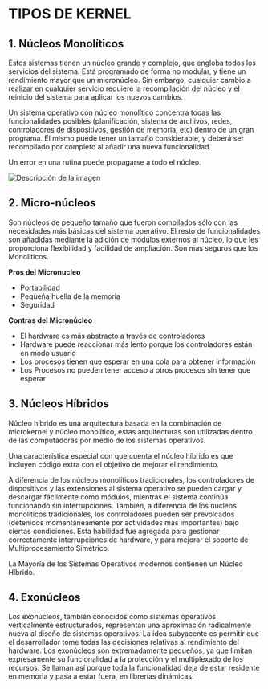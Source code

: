 # TIPOS DE KERNEL

## 1. Núcleos Monolíticos     
Estos sistemas tienen un núcleo grande y complejo, que
engloba todos los servicios del sistema. Está programado de 
forma no modular, y tiene un rendimiento mayor que un 
micronúcleo. Sin embargo, cualquier cambio a realizar en 
cualquier servicio requiere la recompilación del núcleo y el 
reinicio del sistema para aplicar los nuevos cambios.

Un sistema operativo con núcleo monolítico concentra todas 
las funcionalidades posibles (planificación, sistema de 
archivos, redes, controladores de dispositivos, gestión de 
memoria, etc) dentro de un gran programa. El mismo puede 
tener un tamaño considerable, y deberá ser recompilado por 
completo al añadir una nueva funcionalidad.

Un error en una rutina puede propagarse a todo el núcleo. 

<image src="https://upload.wikimedia.org/wikipedia/commons/thumb/1/1b/Kernel-monolithic.svg/1200px-Kernel-monolithic.svg.png" alt="Descripción de la imagen">


## 2. Micro-núcleos
Son núcleos de pequeño tamaño que fueron compilados sólo con 
las necesidades más básicas del sistema operativo. El resto 
de funcionalidades son añadidas mediante la adición de 
módulos externos al núcleo, lo que les proporciona 
flexibilidad y facilidad de ampliación. Son mas seguros que 
los Monolíticos.

**Pros del Micronucleo**
- Portabilidad
- Pequeña huella de la memoria
- Seguridad

**Contras del Micronúcleo**
- El hardware es más abstracto a través de controladores
- Hardware puede reaccionar más lento porque los controladores están en modo usuario
- Los procesos tienen que esperar en una cola para obtener información
- Los Procesos no pueden tener acceso a otros procesos sin tener que esperar


## 3. Núcleos Híbridos
Núcleo híbrido es una arquitectura basada en la combinación 
de microkernel y núcleo monolítico, estas arquitecturas son 
utilizadas dentro de las computadoras por medio de los 
sistemas operativos.

Una característica especial con que cuenta el núcleo híbrido 
es que incluyen código extra con el objetivo de mejorar el 
rendimiento.

A diferencia de los núcleos monolíticos tradicionales, los 
controladores de dispositivos y las extensiones al sistema 
operativo se pueden cargar y descargar fácilmente como 
módulos, mientras el sistema continúa funcionando sin 
interrupciones. También, a diferencia de los núcleos 
monolíticos tradicionales, los controladores pueden ser 
prevolcados (detenidos momentáneamente por actividades más 
importantes) bajo ciertas condiciones. Esta habilidad fue 
agregada para gestionar correctamente interrupciones de 
hardware, y para mejorar el soporte de Multiprocesamiento Simétrico.

La Mayoría de los Sistemas Operativos modernos contienen un Núcleo Híbrido.

## 4. Exonúcleos
Los exonúcleos, también conocidos como sistemas operativos 
verticalmente estructurados, representan una aproximación 
radicalmente nueva al diseño de sistemas operativos. La idea 
subyacente es permitir que el desarrollador tome todas las 
decisiones relativas al rendimiento del hardware. Los 
exonúcleos son extremadamente pequeños, ya que limitan 
expresamente su funcionalidad a la protección y el 
multiplexado de los recursos. Se llaman así porque toda la 
funcionalidad deja de estar residente en memoria y pasa a 
estar fuera, en librerías dinámicas.